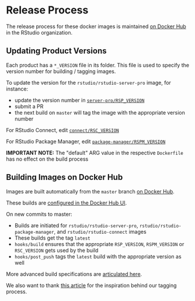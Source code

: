 # Release Process

The release process for these docker images is maintained [on Docker
Hub](https://hub.docker.com/u/rstudio) in the RStudio organization.

## Updating Product Versions

Each product has a `*_VERSION` file in its folder. This file is used to specify
the version number for building / tagging images.

To update the version for the `rstudio/rstudio-server-pro` image, for instance:
- update the version number in
  [`server-pro/RSP_VERSION`](./server-pro/RSP_VERSION)
- submit a PR
- the next build on `master` will tag the image with the appropriate version
  number

For RStudio Connect, edit [`connect/RSC_VERSION`](./connect/RSC_VERSION)

For RStudio Package Manager, edit
[`package-manager/RSPM_VERSION`](./package-manager/RSPM_VERSION)

**IMPORTANT NOTE:** The "default" ARG value in the respective `Dockerfile` has
no effect on the build process

## Building Images on Docker Hub

Images are built automatically from the `master` branch [on Docker
Hub](https://hub.docker.com/u/rstudio).

These builds are [configured in the Docker Hub
UI](https://docs.docker.com/docker-hub/builds/).

On new commits to master:
- Builds are initiated for `rstudio/rstudio-server-pro`,
  `rstudio/rstudio-package-manager`, and `rstudio/rstudio-connect` images
- These builds get the tag `latest`
- `hooks/build` ensures that the appropriate `RSP_VERSION`, `RSPM_VERSION` or
  `RSC_VERSION` gets used by the build
- `hooks/post_push` tags the `latest` build with the appropriate version as
  well

More advanced build specifications are [articulated
here](https://docs.docker.com/docker-hub/builds/advanced/).

We also want to thank [this
article](https://windsock.io/automated-docker-image-builds-with-multiple-tags/)
for the inspiration behind our tagging process.
